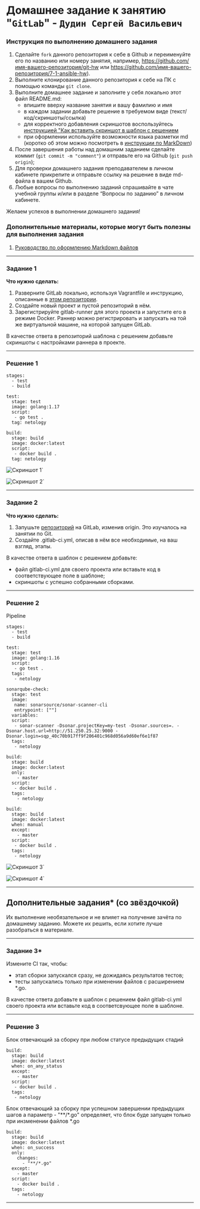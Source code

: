 # Домашнее задание к занятию "`GitLab`" - `Дудин Сергей Васильевич`


### Инструкция по выполнению домашнего задания

   1. Сделайте `fork` данного репозитория к себе в Github и переименуйте его по названию или номеру занятия, например, https://github.com/имя-вашего-репозитория/git-hw или  https://github.com/имя-вашего-репозитория/7-1-ansible-hw).
   2. Выполните клонирование данного репозитория к себе на ПК с помощью команды `git clone`.
   3. Выполните домашнее задание и заполните у себя локально этот файл README.md:
      - впишите вверху название занятия и вашу фамилию и имя
      - в каждом задании добавьте решение в требуемом виде (текст/код/скриншоты/ссылка)
      - для корректного добавления скриншотов воспользуйтесь [инструкцией "Как вставить скриншот в шаблон с решением](https://github.com/netology-code/sys-pattern-homework/blob/main/screen-instruction.md)
      - при оформлении используйте возможности языка разметки md (коротко об этом можно посмотреть в [инструкции  по MarkDown](https://github.com/netology-code/sys-pattern-homework/blob/main/md-instruction.md))
   4. После завершения работы над домашним заданием сделайте коммит (`git commit -m "comment"`) и отправьте его на Github (`git push origin`);
   5. Для проверки домашнего задания преподавателем в личном кабинете прикрепите и отправьте ссылку на решение в виде md-файла в вашем Github.
   6. Любые вопросы по выполнению заданий спрашивайте в чате учебной группы и/или в разделе “Вопросы по заданию” в личном кабинете.
   
Желаем успехов в выполнении домашнего задания!
   
### Дополнительные материалы, которые могут быть полезны для выполнения задания

1. [Руководство по оформлению Markdown файлов](https://gist.github.com/Jekins/2bf2d0638163f1294637#Code)

---

### Задание 1

**Что нужно сделать:**

1. Разверните GitLab локально, используя Vagrantfile и инструкцию, описанные в [этом репозитории](https://github.com/netology-code/sdvps-materials/tree/main/gitlab).   
2. Создайте новый проект и пустой репозиторий в нём.
3. Зарегистрируйте gitlab-runner для этого проекта и запустите его в режиме Docker. Раннер можно регистрировать и запускать на той же виртуальной машине, на которой запущен GitLab.

В качестве ответа в репозиторий шаблона с решением добавьте скриншоты с настройками раннера в проекте.

---

### Решение 1

```
stages:
  - test
  - build

test:
  stage: test
  image: golang:1.17
  script: 
   - go test .
  tag: netology

build:
  stage: build
  image: docker:latest
  script:
   - docker build .
  tag: netology

```

![Скриншот 1](https://github.com/noisy441/hw-8-03/blob/main/img/img1.png)`

![Скриншот 2](https://github.com/noisy441/hw-8-03/blob/main/img/img2.png)`

---

### Задание 2

**Что нужно сделать:**

1. Запушьте [репозиторий](https://github.com/netology-code/sdvps-materials/tree/main/gitlab) на GitLab, изменив origin. Это изучалось на занятии по Git.
2. Создайте .gitlab-ci.yml, описав в нём все необходимые, на ваш взгляд, этапы.

В качестве ответа в шаблон с решением добавьте: 
   
 * файл gitlab-ci.yml для своего проекта или вставьте код в соответствующее поле в шаблоне; 
 * скриншоты с успешно собранными сборками.

--- 

### Решение 2

Pipeline 

```
stages:
  - test
  - build

test:
  stage: test
  image: golang:1.16
  script: 
   - go test .
  tags:
   - netology

sonarqube-check:
  stage: test
  image:
   name: sonarsource/sonar-scanner-cli
   entrypoint: [""]
  variables:
  script:
   - sonar-scanner -Dsonar.projectKey=my-test -Dsonar.sources=. -Dsonar.host.url=http://51.250.25.32:9000 -Dsonar.login=sqp_40c70b917ff9f206401c968d056a9d60ef6e1f87
  tags:
   - netology

build:
  stage: build
  image: docker:latest
  only:
    - master
  script:
   - docker build .
  tags:
    - netology

build:
  stage: build
  image: docker:latest
  when: manual
  except:
    - master
  script:
   - docker build .
  tags:
   - netology

```

![Скриншот 3](https://github.com/noisy441/hw-8-03/blob/main/img/img3.png)`

![Скриншот 4](https://github.com/noisy441/hw-8-03/blob/main/img/img4.png)`


---
## Дополнительные задания* (со звёздочкой)

Их выполнение необязательное и не влияет на получение зачёта по домашнему заданию. Можете их решить, если хотите лучше разобраться в материале.

---

### Задание 3*

Измените CI так, чтобы:

 - этап сборки запускался сразу, не дожидаясь результатов тестов;
 - тесты запускались только при изменении файлов с расширением *.go.

В качестве ответа добавьте в шаблон с решением файл gitlab-ci.yml своего проекта или вставьте код в соответсвующее поле в шаблоне.

--- 

### Решение 3

Блок отвечающий за сборку при любом статусе предыдущих стадий

```
build:
  stage: build
  image: docker:latest
  when: on_any_status
  except:
    - master
  script:
   - docker build .
  tags:
   - netology
```

Блок отвечающий за сборку при успешном завершении предыдущих шагов а параметр - "**/*.go" определяет, что блок буде запущен только при инзменении файлов *.go 

```
build:
  stage: build
  image: docker:latest
  when: on_success
  only:
    changes:
      - "**/*.go"
  except:
    - master
  script:
    - docker build .
  tags:
    - netology
```
---
